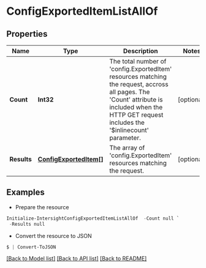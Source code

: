 # ConfigExportedItemListAllOf
## Properties

Name | Type | Description | Notes
------------ | ------------- | ------------- | -------------
**Count** | **Int32** | The total number of &#39;config.ExportedItem&#39; resources matching the request, accross all pages. The &#39;Count&#39; attribute is included when the HTTP GET request includes the &#39;$inlinecount&#39; parameter. | [optional] 
**Results** | [**ConfigExportedItem[]**](ConfigExportedItem.md) | The array of &#39;config.ExportedItem&#39; resources matching the request. | [optional] 

## Examples

- Prepare the resource
```powershell
Initialize-IntersightConfigExportedItemListAllOf  -Count null `
 -Results null
```

- Convert the resource to JSON
```powershell
$ | Convert-ToJSON
```

[[Back to Model list]](../README.md#documentation-for-models) [[Back to API list]](../README.md#documentation-for-api-endpoints) [[Back to README]](../README.md)

